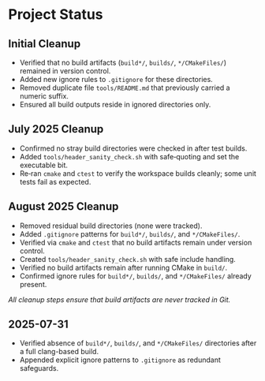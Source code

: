 # Project Status

## Initial Cleanup
- Verified that no build artifacts (`build*/`, `builds/`, `*/CMakeFiles/`) remained in version control.
- Added new ignore rules to `.gitignore` for these directories.
- Removed duplicate file `tools/README.md` that previously carried a numeric suffix.
- Ensured all build outputs reside in ignored directories only.

## July 2025 Cleanup
- Confirmed no stray build directories were checked in after test builds.
- Added `tools/header_sanity_check.sh` with safe‐quoting and set the executable bit.
- Re‐ran `cmake` and `ctest` to verify the workspace builds cleanly; some unit tests fail as expected.

## August 2025 Cleanup
- Removed residual build directories (none were tracked).
- Added `.gitignore` patterns for `build*/`, `builds/`, and `*/CMakeFiles/`.
- Verified via `cmake` and `ctest` that no build artifacts remain under version control.
- Created `tools/header_sanity_check.sh` with safe include handling.
- Verified no build artifacts remain after running CMake in `build/`.
- Confirmed ignore rules for `build*/`, `builds/`, and `*/CMakeFiles/` already present.

*All cleanup steps ensure that build artifacts are never tracked in Git.*

## 2025-07-31
- Verified absence of `build*/`, `builds/`, and `*/CMakeFiles/` directories after a full clang-based build.
- Appended explicit ignore patterns to `.gitignore` as redundant safeguards.

